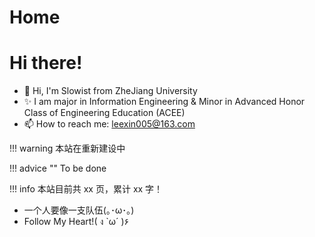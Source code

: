 # Home

# Hi there!

- 👋 Hi, I'm Slowist from ZheJiang University
- ✨ I am major in Information Engineering & Minor in Advanced Honor Class of Engineering Education (ACEE)
- 📫 How to reach me: leexin005@163.com

!!! warning 
    本站在重新建设中  

!!! advice ""
    To be done  

!!! info 
    本站目前共 xx 页，累计 xx 字！  




- 一个人要像一支队伍(｡･ω･｡)  
- Follow My Heart!( ง `ω´ )۶  
